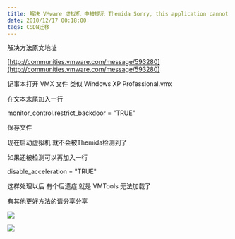 ```yaml
---
title: 解决 VMware 虚拟机 中被提示 Themida Sorry, this application cannot run under a Virtual Machine (使大唐无双在虚拟机内运行)
date: 2010/12/17 00:18:00
tags: CSDN迁移
---
```

   解决方法原文地址

 [http://communities.vmware.com/message/593280](http://communities.vmware.com/message/593280)

 

 

 记事本打开 VMX 文件 类似 Windows XP Professional.vmx 

 

 在文本末尾加入一行

 

 

 monitor_control.restrict_backdoor = "TRUE"

 

 

 

 保存文件

 

 现在启动虚拟机 就不会被Themida检测到了

 

 

 如果还被检测可以再加入一行

 disable_acceleration = "TRUE"

 

 

 

 

 这样处理以后 有个后遗症 就是 VMTools 无法加载了

 有其他更好方法的请分享分享

 

 

 ![](/0_1292516063Q403.gif)

 

 

 ![](/0_12925162934Pp9.gif)

 

   
 